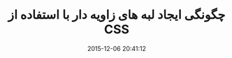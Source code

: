 ---
layout: post
title: "چگونگی ایجاد لبه های زاویه دار با استفاده از CSS"
date: 2015-12-06 20:41:12
section: article
tags: css
link: "http://www.majidonline.com/article/%DA%86%DA%AF%D9%88%D9%86%DA%AF%DB%8C_%D8%A7%DB%8C%D8%AC%D8%A7%D8%AF_%D9%84%D8%A8%D9%87_%D9%87%D8%A7%DB%8C_%D8%B2%D8%A7%D9%88%DB%8C%D9%87_%D8%AF%D8%A7%D8%B1_%D8%A8%D8%A7_%D8%A7%D8%B3%D8%AA%D9%81%D8%A7%D8%AF%D9%87_%D8%A7%D8%B2_CSS.html"
user: "نوید کاشانی"
user_link: "http://navid.kashani.ir/"
---